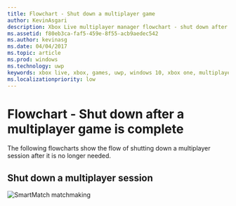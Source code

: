 ```yaml
---
title: Flowchart - Shut down a multiplayer game
author: KevinAsgari
description: Xbox Live multiplayer manager flowchart - shut down after a multiplayer game is complete.
ms.assetid: f80eb3ca-faf5-459e-8f55-acb9aedec542
ms.author: kevinasg
ms.date: 04/04/2017
ms.topic: article
ms.prod: windows
ms.technology: uwp
keywords: xbox live, xbox, games, uwp, windows 10, xbox one, multiplayer manager, flowchart
ms.localizationpriority: low
---
```


# Flowchart - Shut down after a multiplayer game is complete

The following flowcharts show the flow of shutting down a multiplayer session after it is no longer needed.

## Shut down a multiplayer session

![SmartMatch matchmaking](../../../images/multiplayer/mpm-shut-down.png)
